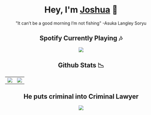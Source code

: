 <h1 align="center">Hey, I'm <a href="https://www.cocogoat.xyz">Joshua</a> 🚀</h1>
<p align="center">"It can’t be a good morning I’m not fishing" -Asuka Langley Soryu</p>
<h2 align="center">Spotify Currently Playing 🎶</h1>
<p align="center">
  <a href="https://open.spotify.com/user/joshthekid234">
    <img src="https://novatorem-sigma-vert.vercel.app/api/spotify?background_color=333&border_color=ffffff">
  </a>
</p>
<h2 align="center">Github Stats 📉</h2>
<table width="100%">
  <td width="50%">
    <a href="https://skyline.github.com/Joshua-Noakes1/2023">
      <img src="https://github-readme-stats-joshuanoakes1.vercel.app/api?username=joshua-noakes1&show_icons=true&theme=radical">
    </a>
  </td>
  <td width="50%">
    <a href="https://skyline.github.com/Joshua-Noakes1/2023">
      <img src="https://github-readme-streak-stats.herokuapp.com?user=joshua-noakes1&theme=radical">
    </a>
  </td>
</table>
<h2 align="center">He puts criminal into Criminal Lawyer</h2>
<p align="center">
  <img src="https:&#x2F;&#x2F;raw.githubusercontent.com&#x2F;Joshua-Noakes1&#x2F;joshua-noakes1&#x2F;trunk&#x2F;lib&#x2F;gifs&#x2F;media&#x2F;tenor%20(3).gif?raw&#x3D;true">
</p>
